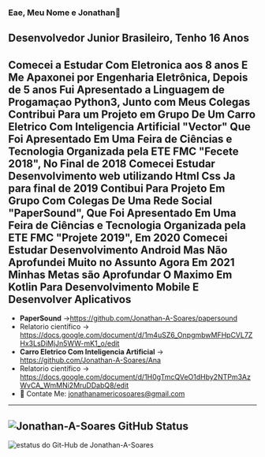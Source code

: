 ### Eae, Meu Nome e Jonathan👋
## Desenvolvedor Junior Brasileiro, Tenho 16 Anos 
  Comecei a Estudar Com Eletronica aos 8 anos E Me Apaxonei por Engenharia Eletrônica,
  Depois de 5 anos Fui Apresentado a Linguagem de Progamaçao Python3, Junto com Meus Colegas 
  Contribui Para um Projeto em Grupo De Um Carro Eletrico Com Inteligencia Artificial "Vector"
  Que Foi Apresentado Em Uma Feira de Ciências e Tecnologia Organizada pela ETE FMC "Fecete 2018",
  No Final de 2018 Comecei Estudar Desenvolvimento web utilizando Html Css
  Ja para final de 2019 Contibui Para Projeto Em Grupo Com Colegas De Uma Rede Social "PaperSound",
  Que Foi Apresentado Em Uma Feira de Ciências e Tecnologia Organizada pela ETE FMC "Projete 2019",
  Em 2020 Comecei Estudar Desenvolvimento Android Mas Não Aprofundei Muito no Assunto
  Agora Em 2021 Minhas Metas são Aprofundar O Maximo Em Kotlin Para Desenvolvimento Mobile
  E Desenvolver Aplicativos  
   ---
- **PaperSound** ->https://github.com/Jonathan-A-Soares/papersound
- Relatorio científico -> https://docs.google.com/document/d/1m4uSZ6_OnpgmbwMFHpCVL7ZHx3LsDiMjJn5WW-mK1_o/edit
- **Carro Eletrico Com Inteligencia Artificial** -> https://github.com/Jonathan-A-Soares/Ana
- Relatorio científico -> https://docs.google.com/document/d/1H0gTmcQVeO1dHby2NTPm3AzWvCA_WmMNi2MruDDabQ8/edit
- 📧  Contate Me: jonathanamericosoares@gmail.com


---
![Jonathan-A-Soares GitHub Status](https://github-readme-stats.vercel.app/api?username=Jonathan-A-Soares&show_icons=true&theme=tokyonight)
---
<img aling="left" alt="estatus do Git-Hub de Jonathan-A-Soares" src="https://github-readme-stats.vercel.app/api/top-langs/?username=Jonathan-A-Soares&&langs_count=8&count_private=true&layout=compact&hide=Jupyter%20Notebook&theme=tokyonight"/>

